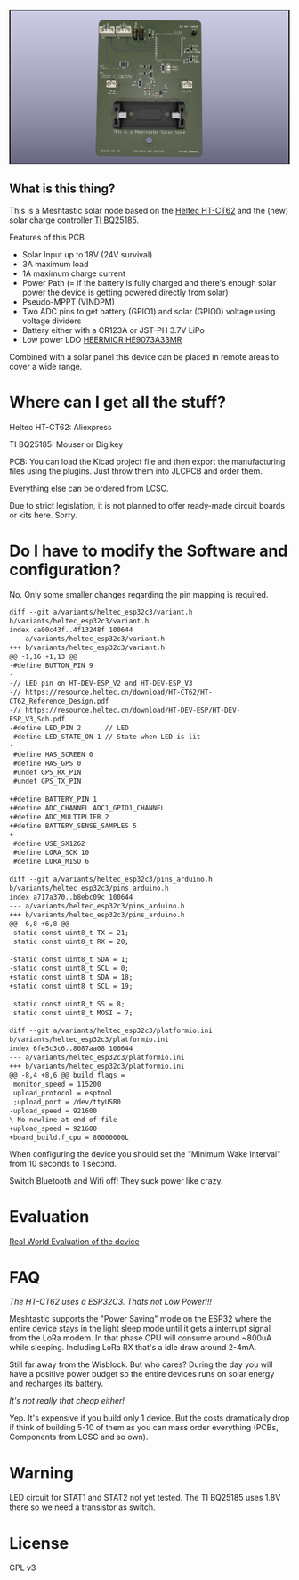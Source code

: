 ![MeshtasticRouterNode](pictures/MeshtasticNode_BQ25185.jpg)

## What is this thing?

This is a Meshtastic solar node based on the [Heltec HT-CT62](https://resource.heltec.cn/download/HT-CT62/HT-CT62(Rev1.1).pdf) and the (new) solar charge controller [TI BQ25185](https://duckduckgo.com).

Features of this PCB

 - Solar Input up to 18V (24V survival)
 - 3A maximum load
 - 1A maximum charge current
 - Power Path (= if the battery is fully charged and there's enough solar power the device is getting powered directly from solar)
 - Pseudo-MPPT (VINDPM)
 - Two ADC pins to get battery (GPIO1) and solar (GPIO0) voltage using voltage dividers
 - Battery either with a  CR123A or JST-PH 3.7V LiPo
 - Low power LDO [HEERMICR HE9073A33MR](https://www.lcsc.com/datasheet/lcsc_datasheet_2201242130_HEERMICR-HE9073A33MR_C723793.pdf)

Combined with a solar panel this device can be placed in remote areas to cover a wide range.


# Where can I get all the stuff?

Heltec HT-CT62: Aliexpress

TI BQ25185: Mouser or Digikey

PCB: You can load the Kicad project file and then export the manufacturing files using the plugins. Just throw them into JLCPCB and order them.

Everything else can be ordered from LCSC.

Due to strict legislation, it is not planned to offer ready-made circuit boards or kits here. Sorry.

# Do I have to modify the Software and configuration?

No. Only some smaller changes regarding the pin mapping is required.

```
diff --git a/variants/heltec_esp32c3/variant.h b/variants/heltec_esp32c3/variant.h
index ca00c43f..4f13248f 100644
--- a/variants/heltec_esp32c3/variant.h
+++ b/variants/heltec_esp32c3/variant.h
@@ -1,16 +1,13 @@
-#define BUTTON_PIN 9
-
-// LED pin on HT-DEV-ESP_V2 and HT-DEV-ESP_V3
-// https://resource.heltec.cn/download/HT-CT62/HT-CT62_Reference_Design.pdf
-// https://resource.heltec.cn/download/HT-DEV-ESP/HT-DEV-ESP_V3_Sch.pdf
-#define LED_PIN 2      // LED
-#define LED_STATE_ON 1 // State when LED is lit
-
 #define HAS_SCREEN 0
 #define HAS_GPS 0
 #undef GPS_RX_PIN
 #undef GPS_TX_PIN
 
+#define BATTERY_PIN 1
+#define ADC_CHANNEL ADC1_GPIO1_CHANNEL
+#define ADC_MULTIPLIER 2
+#define BATTERY_SENSE_SAMPLES 5
+
 #define USE_SX1262
 #define LORA_SCK 10
 #define LORA_MISO 6

diff --git a/variants/heltec_esp32c3/pins_arduino.h b/variants/heltec_esp32c3/pins_arduino.h
index a717a370..b8ebc09c 100644
--- a/variants/heltec_esp32c3/pins_arduino.h
+++ b/variants/heltec_esp32c3/pins_arduino.h
@@ -6,8 +6,8 @@
 static const uint8_t TX = 21;
 static const uint8_t RX = 20;
 
-static const uint8_t SDA = 1;
-static const uint8_t SCL = 0;
+static const uint8_t SDA = 18;
+static const uint8_t SCL = 19;
 
 static const uint8_t SS = 8;
 static const uint8_t MOSI = 7;

diff --git a/variants/heltec_esp32c3/platformio.ini b/variants/heltec_esp32c3/platformio.ini
index 6fe5c3c6..8087aa08 100644
--- a/variants/heltec_esp32c3/platformio.ini
+++ b/variants/heltec_esp32c3/platformio.ini
@@ -8,4 +8,6 @@ build_flags =
 monitor_speed = 115200
 upload_protocol = esptool
 ;upload_port = /dev/ttyUSB0
-upload_speed = 921600
\ No newline at end of file
+upload_speed = 921600
+board_build.f_cpu = 80000000L
```

When configuring the device you should set the "Minimum Wake Interval" from 10 seconds to 1 second.

Switch  Bluetooth and Wifi off! They suck power like crazy.


# Evaluation

[Real World Evaluation of the device](./EVALUATION.md)

# FAQ

*The HT-CT62 uses a ESP32C3. Thats not Low Power!!!*

Meshtastic  supports the "Power Saving" mode on the ESP32 where the entire   device stays  in the light sleep mode until it gets a interrupt signal from the LoRa modem. In that phase CPU will consume around ~800uA while sleeping. Including LoRa RX that's a idle draw around 2-4mA.

Still far away from the Wisblock. But who cares? During the day you will have a positive power budget so the entire devices runs on solar energy and recharges its battery. 

*It's not really that cheap either!*

Yep. It's expensive if you build only 1 device. But the costs dramatically drop if think of building 5-10 of them as you can mass order everything (PCBs, Components from LCSC and so own).


# Warning

LED circuit for STAT1 and STAT2 not yet tested. The TI BQ25185 uses 1.8V there so we need a transistor as switch.

# License

GPL v3
